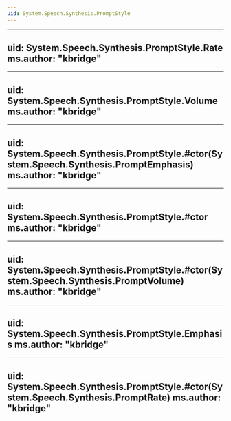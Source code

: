 ```yaml
---
uid: System.Speech.Synthesis.PromptStyle
---
```


---
uid: System.Speech.Synthesis.PromptStyle.Rate
ms.author: "kbridge"
---

---
uid: System.Speech.Synthesis.PromptStyle.Volume
ms.author: "kbridge"
---

---
uid: System.Speech.Synthesis.PromptStyle.#ctor(System.Speech.Synthesis.PromptEmphasis)
ms.author: "kbridge"
---

---
uid: System.Speech.Synthesis.PromptStyle.#ctor
ms.author: "kbridge"
---

---
uid: System.Speech.Synthesis.PromptStyle.#ctor(System.Speech.Synthesis.PromptVolume)
ms.author: "kbridge"
---

---
uid: System.Speech.Synthesis.PromptStyle.Emphasis
ms.author: "kbridge"
---

---
uid: System.Speech.Synthesis.PromptStyle.#ctor(System.Speech.Synthesis.PromptRate)
ms.author: "kbridge"
---
